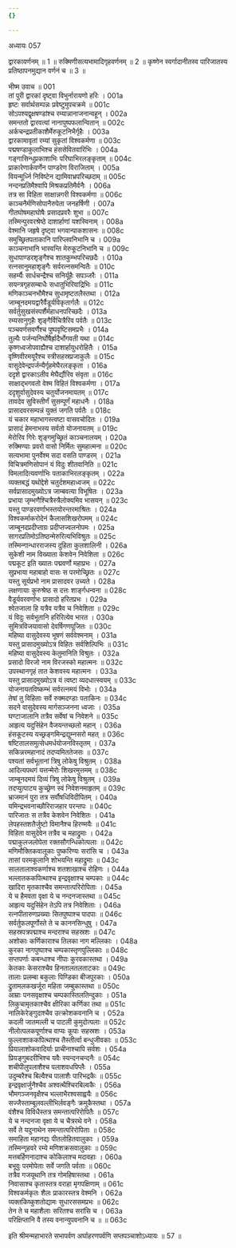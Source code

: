 ```yaml
---
{}

---
```



अध्यायः 057

द्वारकावर्णनम् ॥ 1 ॥ रुक्मिणीसत्यभामादिगृहवर्णनम् ॥ 2 ॥ कृष्णेन स्वर्गादानीतस्व पारिजातस्य प्रतिष्ठापनमुद्यान वर्णनं च ॥ 3 ॥

भीष्म उवाच ॥	001  
तां पुरी द्वारकां दृष्ट्वा विभुर्नारायणो हरिः ।	001a  
हृष्टः सर्वार्थसम्पन्नः प्रवेष्टुमुपचक्रमे ॥	001c  
सोऽपश्यद्वृक्षषण्डांश्च रम्यान्नानाजनान्वहून् ।	002a  
समन्ततो द्वारवत्यां नानापुष्पफलान्वितान् ॥	002c  
अर्कचन्द्रप्रतीकाशैर्मेरुकूटनिभैर्गृहैः ।	003a  
द्वारकामावृतां रम्यां सुकृतां विश्वकर्मणा ॥	003c  
पद्मषण्डाकुलाभिश्च हंससेवितवारिभिः ।	004a  
गङ्गासिन्धुप्रकाशाभिः परिघाभिरलङ्कृताम् ॥	004c  
प्राकारेणार्कवर्णेन पाण्डरेण विराजिताम् ।	005a  
वियन्मूर्ध्नि निविष्टेन द्यामिवाभ्रपरिच्छदाम् ॥	005c  
नन्दनप्रतिमैश्वापि मिश्रकप्रतिमैर्वनैः ।	006a  
तत्र सा विहिता साक्षान्नगरी विश्वकर्मणा ॥	006c  
काञ्चनैर्मणिसोपानैरुपेता जनहर्षिणी ।	007a  
गीतघोषमहाघोषैः प्रसादप्रवरैः शुभा ॥	007c  
तस्मिन्पुरवरश्रेष्ठे दाशार्हाणां यशस्विनाम् ।	008a  
वेश्मानि जहृषे दृष्ट्वा भगवान्पाकशासनः ॥	008c  
समुच्छ्रितपताकानि पारिप्लवनिभानि च ।	009a  
काञ्चनाभानि भास्वन्ति मेरुकूटनिभानि च ॥	009c  
सुधापाण्डरशृङ्गैश्च शातकुम्भपरिचछदैः ।	010a  
रत्नसानुमहाशृङ्गैः सर्वरत्नसमन्वितैः ॥	010c  
सहर्म्यैः सार्धचन्द्रैश्च सनिर्यूहैः सपञ्जरैः ।	011a  
सयन्त्रगृहसम्बाधैः सधातुभिरिवाद्रिभिः ॥ 	011c  
मणिकाञ्चनभौमैश्च सुधामृष्टतलैस्तथा ।	012a  
जाम्बूनदमयद्वारैर्वैडूर्यविकृतार्गलैः ॥	012c  
सर्वर्तुसुखसंस्पर्शैर्महाधनपरिच्छदैः ।	013a  
रम्यसानुगृहैः शृङ्गैर्विचित्रैरिव पर्वतैः ॥	013c  
पञ्चवर्णसवर्णैश्च पुष्पवृष्टिसमप्रभैः ।	014a  
तुल्यैः पर्जन्यनिर्घोषैर्ह्रादैर्भोगवती यथा ॥	014c  
कृष्णध्वजोपवाह्यैश्च दाशार्हायुधरोहितैः ।	015a  
वृष्णिवीरमयूरैश्च स्त्रीसहस्रप्रजाकुलैः ॥	015c  
वासुदेवेन्द्रपर्जन्यैर्गृहमेघैरलङ्कृता ।	016a  
ददृशे द्वारकाऽतीव मेघैर्द्यौरिव संवृता ॥	016c  
साक्षाद्भगवतो वेश्म विहितं विश्वकर्मणा ।	017a  
ददृशुर्वासुदेवस्य चतुर्योजनमायतम् ॥	017c  
तावदेव सुविस्तीर्णं सुसम्पूर्णं महाधनैः ।	018a  
प्रासादवरसम्पन्नं युक्तं जगति पर्वतैः ॥	018c  
यं चकार महाभागस्त्वष्टा वासवचोदितः ।	019a  
प्रासादं हेमनाभस्य सर्वतो योजनायतम् ॥	019c  
मेरोरिव गिरेः शृङ्गमुच्छ्रितं काञ्चनालयम् ।	020a  
रुक्मिण्याः प्रवरो वासो निर्मितः सुमहात्मना ॥	020c  
सत्यभामा पुनर्वेश्म सदा वसति पाण्डरम् ।	021a  
विचित्रमणिसोपानं यं विदुः शीतवानिति ॥	021c  
विमलादित्यवर्णाभिः पताकाभिरलङ्कृतम् ।	022a  
व्यक्तबद्धं यथोद्देशे चतुर्दशमहाध्वजम् ॥	022c  
सर्वप्रासादमुख्योऽत्र जाम्बवत्या विभूषितः ।	023a  
प्रभाया जृम्भणैश्चित्रैस्त्रैलोक्यमिव भासयन् ॥	023c  
यस्तु पाण्डरवर्णाभस्तयोरन्तरमाश्रितः ।	024a  
विश्वकर्माकरोदेनं कैलासशिखरोपमम् ॥	024c  
जाम्बूनदप्रदीप्ताग्रः प्रदीप्तज्वलनोपमः ।	025a  
सागरप्रतिमोऽतिष्ठन्मेरुरित्यभिविश्रुतः ॥	025c  
तस्मिन्गान्धारराजस्य दुहिता कुलशालिनी ।	026a  
सुकेशी नाम विख्याता केशवेन निवेशिता ॥	026c  
पद्मकूट इति ख्यातः पद्मवर्णो महाप्रभः ।	027a  
सुप्रभाया महाबाहो वासः स परमोच्छ्रितः ॥	027c  
यस्तु सूर्यप्रभो नाम प्रासादवर उच्यते ।	028a  
लक्षणायाः कुरुश्रेष्ठ स दत्तः शार्ङ्गधन्वना ॥	028c  
वैडूर्यवरवर्णाभः प्रासादो हरितप्रभः ।	029a  
श्वेतजाला हि यत्रैव यत्रैव च निवेशिता ॥	029c  
यं विदुः सर्वभूतानि हरिरित्येव भारत ।	030a  
सुमित्रविजयावासो देवर्षिगणपूजितः ॥	030c  
महिष्या वासुदेवस्य भूषणं सर्ववेश्मनाम् ।	031a  
यस्तु प्रासादमुख्योऽत्र विहितः सर्वशिल्पिभिः ॥	031c  
महिष्या वासुदेवस्य केतुमानिति विश्रुतः ।	032a  
प्रसादो विरजो नाम विरजस्को महात्मनः ॥	032c  
उपस्थानगृहं तात केशवस्य महात्मनः ।	033a  
यस्तु प्रासादमुख्योऽत्र यं त्वष्टा व्यदधात्स्वयम् ॥	033c  
योजनायतविष्कम्भं सर्वरत्नमयं विभोः ।	034a  
तेषां तु विहिताः सर्वे रुक्मदण्डाः पताकिनः ॥	034c  
सदने वासुदेवस्य मार्गसञ्जनना ध्वजाः ।	035a  
घण्टाजालानि तत्रैव सर्वेषां च निवेशने ॥	035c  
आहृत्य यदुसिंहेन वैजयन्तच्छलो महान् ।	036a  
हंसकूटस्य यच्छ्रङ्गमिन्द्रद्युम्नसरो महत् ॥	036c  
षष्टितालसमुत्सेधमर्धयोजनविस्तृतम् ।	037a  
सकिन्नरमहानादं तदप्यमिततेजसः ॥	037c  
पश्यतां सर्वभूतानां त्रिषु लोकेषु विश्रुतम् ।	038a  
आदित्यपथगं यत्तन्मेरोः शिखरमुत्तमम् ॥	038c  
जाम्बूनदमयं दिव्यं त्रिषु लोकेषु विश्रुतम् ।	039a  
तदप्युत्पाट्य कुच्छ्रेण स्वं निवेशनमाहृतम् ॥	039c  
भ्राजमानं पुरा तत्र सर्वौषधिविदीपितम् ।	040a  
यमिन्द्रभवनाच्छौरिराजहार परन्तपः ॥	040c  
पारिजातः स तत्रैव केशवेन निवेशितः ।	041a  
लेपहस्तशतैर्जुष्टो विमानैश्च हिरण्मयैः ॥	041c  
विहिता वासुदेवेन तत्रैव च महाद्रुमाः ।	042a  
पद्माकुलजलोपेता रक्तसौगन्धिकोत्पलाः ॥	042c  
मणिमौक्तिकवालूकाः पुष्करिण्यः सरांसि च ।	043a  
तासां परमकूलानि शोभयन्ति महाद्रुमाः ॥	043c  
सालतालाश्वकर्णाश्च शतशाखाश्च रोहिणः ।	044a  
भल्लातककपित्थाश्च इन्द्रवृक्षाश्च चम्पकाः ॥	044c  
खादिरा मृतकाश्चैव समन्तात्परिरोपिताः ।	045a  
ये च हैमवता वृक्षा ये च नन्दनजास्तथा ॥	045c  
आहृत्य यदुसिंहेन तेऽपि तत्र निवेशिताः ।	046a  
रत्नपीतारुणप्रख्याः सितपुष्पाश्च पादपाः ॥	046c  
सर्वर्तुफलपूर्णोस्ते ते च काननसिन्धुषु ।	047a  
सहस्रपत्रपद्माश्च मन्दराश्च सहस्रशः ॥	047c  
अशोकाः कर्णिकाराश्च तिलका नाग मल्लिकाः ।	048a  
कुरका नागपुष्पाश्च चम्पकास्तृणपुल्लिकाः ॥	048c  
सप्तपर्णाः कबन्धाश्च नीपाः कुरवकास्तथा ।	049a  
केतकाः केसराश्चैव हिनतालतलताटकाः ॥	049c  
तालाः प्रलम्बा बकुलाः पिण्डिका बीजपूरकाः ।	050a  
द्रुतामलकखर्जूरा महिता जम्बुकास्तथा ॥	050c  
आम्राः पनसवृक्षाश्च चम्पकास्तिलतिन्दुकाः ।	051a  
लिकुचामृतकाश्चैव क्षीरिका कर्णिका तथा ॥	051c  
नालिकेरेङ्गुदाश्चैव उत्क्रोशकवनानि च ।	052a  
कदली जातमल्ली च पाटली कुमुदोत्पलाः ॥	052c  
नीलोत्पलकपूर्णाश्च वाप्यः कूपाः सहस्रशः ।	053a  
फुल्लाशाककपित्थाश्च तैस्तीर्त्वा बन्धुजीवकाः ॥	053c  
प्रियालाशोकवादिर्याः प्राचीनाश्चापि सर्वशः ।	054a  
प्रियङ्गुबदरीभिश्च यवैः स्यन्दनचन्दनैः ॥	054c  
शचीपीलुपलाशैश्च पलाशवधपिप्लैः ।	055a  
उदुम्बरैश्च बिल्वैश्च पालाशैः पारिभद्रकैः ॥	055c  
इन्द्रवृक्षार्जुनैश्चैव अश्वत्थैश्चिरबिल्वकैः ।	056a  
भौमगञ्जनवृक्षैश्च भल्लाभैरश्वसाह्वयैः ॥	056c  
सज्जैस्ताम्बूलवल्लीभिर्लवङ्गैः क्रमुकैस्तथा ।	057a  
वंशैश्च विविधैस्तत्र समन्तात्परिरोपितैः ॥	057c  
ये च नन्दनजा वृक्षा ये च चैत्ररथे वने ।	058a  
सर्वे ते यदुनाथेन समन्तात्परिरोपिताः ॥	058c  
समाहिता महानद्यः पीतलोहितवालुकाः ।	059a  
तस्मिन्गृहवरे रम्ये मणिशक्रसवालुकाः ॥	059c  
मत्तबर्हिणनादाश्च कोकिलाश्च मदावहाः ।	060a  
बभूवुः परमोपेताः सर्वे जगति पर्वताः ॥	060c  
तत्रैव गजयूथानि तत्र गोमहिषास्तथा ।	061a  
निवासाश्च कृतास्तत्र वराहा मृगपक्षिणाम् ॥	061c  
विश्वकर्मकृतः शैलः प्राकारस्तत्र वेश्मनि ।	062a  
व्यक्तकिष्कुशतोद्यामः सुधारससमप्रभः ॥	062c  
तेन ते च महाशैलाः सरितश्च सरांसि च ।	063a  
परिक्षिप्तानि वै तस्य वनान्युपवनानि च ॥ ॥	063c  

इति श्रीमन्महाभारते सभापर्वण अर्घाहरणपर्वणि सप्तपञ्चाशोऽध्यायः ॥ 57 ॥